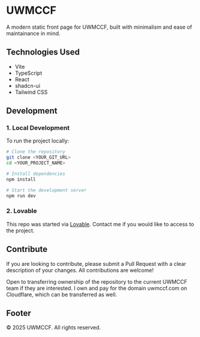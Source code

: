 # UWMCCF

A modern static front page for UWMCCF, built with minimalism and ease of maintainance in mind.

## Technologies Used

- Vite
- TypeScript
- React
- shadcn-ui
- Tailwind CSS

## Development

### 1. Local Development

To run the project locally:

```sh
# Clone the repository
git clone <YOUR_GIT_URL>
cd <YOUR_PROJECT_NAME>

# Install dependencies
npm install

# Start the development server
npm run dev
```

### 2. Lovable

This repo was started via [Lovable](https://lovable.dev/projects/27724afa-7a16-4ba8-b2ca-134fe68d319a). Contact me if you would like to access to the project. 

## Contribute

If you are looking to contribute, please submit a Pull Request with a clear description of your changes. All contributions are welcome!

Open to transferring ownership of the repository to the current UWMCCF team if they are interested. 
I own and pay for the domain uwmccf.com on Cloudflare, which can be transferred as well. 

## Footer

&copy; 2025 UWMCCF. All rights reserved.